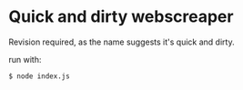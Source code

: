 # Quick and dirty webscreaper

Revision required, as the name suggests it's quick and dirty.

run with:

```sh
$ node index.js

```
